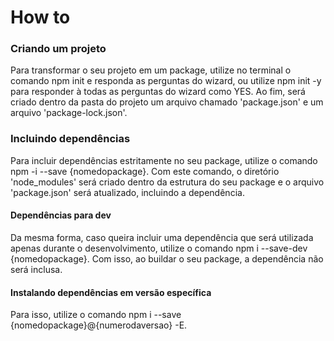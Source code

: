 # How to

### Criando um projeto
Para transformar o seu projeto em um package, utilize no terminal o comando npm init e responda as perguntas do wizard, ou utilize npm init -y para responder à todas as perguntas do wizard como YES. Ao fim, será criado dentro da pasta do projeto um arquivo chamado 'package.json' e um arquivo 'package-lock.json'.

### Incluindo dependências
Para incluir dependências estritamente no seu package, utilize o comando npm -i --save {nomedopackage}. Com este comando, o diretório 'node_modules' será criado dentro da estrutura do seu package e o arquivo 'package.json' será atualizado, incluindo a dependência.

#### Dependências para dev
Da mesma forma, caso queira incluir uma dependência que será utilizada apenas durante o desenvolvimento, utilize o comando npm i --save-dev {nomedopackage}. Com isso, ao buildar o seu package, a dependência não será inclusa.

#### Instalando dependências em versão específica
Para isso, utilize o comando npm i --save {nomedopackage}@{numerodaversao} -E.